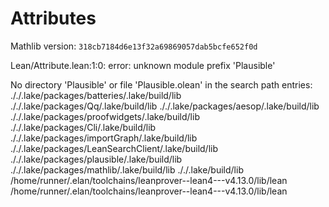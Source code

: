 # Attributes

Mathlib version: `318cb7184d6e13f32a69869057dab5bcfe652f0d`

Lean/Attribute.lean:1:0: error: unknown module prefix 'Plausible'

No directory 'Plausible' or file 'Plausible.olean' in the search path entries:
././.lake/packages/batteries/.lake/build/lib
././.lake/packages/Qq/.lake/build/lib
././.lake/packages/aesop/.lake/build/lib
././.lake/packages/proofwidgets/.lake/build/lib
././.lake/packages/Cli/.lake/build/lib
././.lake/packages/importGraph/.lake/build/lib
././.lake/packages/LeanSearchClient/.lake/build/lib
././.lake/packages/plausible/.lake/build/lib
././.lake/packages/mathlib/.lake/build/lib
././.lake/build/lib
/home/runner/.elan/toolchains/leanprover--lean4---v4.13.0/lib/lean
/home/runner/.elan/toolchains/leanprover--lean4---v4.13.0/lib/lean

